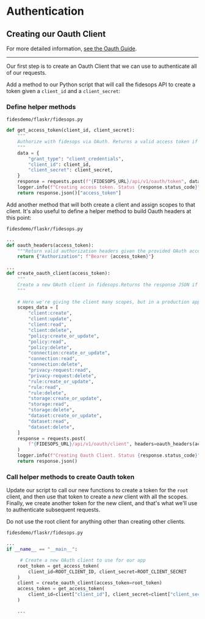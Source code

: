 # Authentication

## Creating our Oauth Client

For more detailed information, [see the Oauth Guide](../guides/oauth.md).

---

Our first step is to create an Oauth Client that we can use to authenticate all of our requests.

Add a method to our Python script that will call the fidesops API to create a token given a `client_id` and a `client_secret`:


### Define helper methods
`fidesdemo/flaskr/fidesops.py`
```python
def get_access_token(client_id, client_secret):
    """
    Authorize with fidesops via OAuth. Returns a valid access token if successful.
    """
    data = {
        "grant_type": "client_credentials",
        "client_id": client_id,
        "client_secret": client_secret,
    }
    response = requests.post(f"{FIDESOPS_URL}/api/v1/oauth/token", data=data)
    logger.info(f"Creating access token. Status {response.status_code}")
    return response.json()["access_token"]
```

Add another method that will both create a client and assign scopes to that client. It's also useful to define a helper method to build 
Oauth headers at this point:

`fidesdemo/flaskr/fidesops.py`

```python
...
def oauth_headers(access_token):
    """Return valid authorization headers given the provided OAuth access token"""
    return {"Authorization": f"Bearer {access_token}"}
```
```python
...
def create_oauth_client(access_token):
    """
    Create a new OAuth client in fidesops.Returns the response JSON if successful.
    """
    
    # Here we're giving the client many scopes, but in a production app, just give the client the scopes they actually need.
    scopes_data = [
        "client:create",
        "client:update",
        "client:read",
        "client:delete",
        "policy:create_or_update",
        "policy:read",
        "policy:delete",
        "connection:create_or_update",
        "connection:read",
        "connection:delete",
        "privacy-request:read",
        "privacy-request:delete",
        "rule:create_or_update",
        "rule:read",
        "rule:delete",
        "storage:create_or_update",
        "storage:read",
        "storage:delete",
        "dataset:create_or_update",
        "dataset:read",
        "dataset:delete",
    ]
    response = requests.post(
        f"{FIDESOPS_URL}/api/v1/oauth/client", headers=oauth_headers(access_token), json=scopes_data
    )
    logger.info(f"Creating Oauth Client. Status {response.status_code}")
    return response.json()

```

### Call helper methods to create Oauth token

Update our script to call our new functions to create a token for the `root` client, and then use that token to create a *new* client 
with all the scopes.  Finally, we create another token for the new client, and that's what we'll use to 
authenticate subsequent requests.

Do not use the root client for anything other than creating other clients. 

`fidesdemo/flaskr/fidesops.py`
```python
...
if __name__ == "__main__":

     # Create a new OAuth client to use for our app
    root_token = get_access_token(
        client_id=ROOT_CLIENT_ID, client_secret=ROOT_CLIENT_SECRET
    )
    client = create_oauth_client(access_token=root_token)
    access_token = get_access_token(
        client_id=client["client_id"], client_secret=client["client_secret"]
    )

    ...
```
